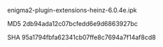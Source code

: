 enigma2-plugin-extensions-heinz-6.0.4e.ipk

MD5 2db94ada12c07bcfedd6e9d6863927bc

SHA 95a1794fbfa62341cb07ffe8c7694a7f14af8cd8
